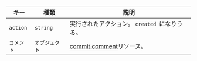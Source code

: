 | キー       | 種類       | 説明                                                              |
| -------- | -------- | --------------------------------------------------------------- |
| `action` | `string` | 実行されたアクション。 `created `になりうる。                                    |
| `コメント`   | `オブジェクト` | [commit comment](/v3/repos/comments/#get-a-commit-comment)リソース。 |